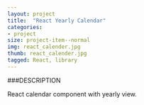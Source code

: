 ```yaml
---
layout: project
title:  "React Yearly Calendar"
categories:
- project
size: project-item--normal
img: react_calender.jpg
thumb: react_calender.jpg
tagged: React, library
---
```


###DESCRIPTION

React calendar component with yearly view.
